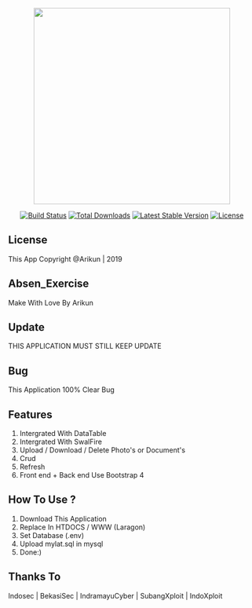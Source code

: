 
<p align="center"><img src="https://res.cloudinary.com/dtfbvvkyp/image/upload/v1566331377/laravel-logolockup-cmyk-red.svg" width="400">
</p>


<p align="center">
<a href="https://travis-ci.org/laravel/framework"><img src="https://travis-ci.org/laravel/framework.svg" alt="Build Status"></a>
<a href="https://packagist.org/packages/laravel/framework"><img src="https://poser.pugx.org/laravel/framework/d/total.svg" alt="Total Downloads"></a>
<a href="https://packagist.org/packages/laravel/framework"><img src="https://poser.pugx.org/laravel/framework/v/stable.svg" alt="Latest Stable Version"></a>
<a href="https://packagist.org/packages/laravel/framework"><img src="https://poser.pugx.org/laravel/framework/license.svg" alt="License"></a>

## License

This App Copyright @Arikun | 2019 


## Absen_Exercise
Make With Love By Arikun

## Update
THIS APPLICATION MUST STILL KEEP UPDATE

## Bug

This Application 100% Clear Bug

## Features

1. Intergrated With DataTable
2. Intergrated With SwalFire
3. Upload / Download / Delete Photo's or Document's
4. Crud 
5. Refresh 
6. Front end + Back end Use Bootstrap 4


## How To Use ?

1. Download This Application
2. Replace In HTDOCS / WWW (Laragon)
3. Set Database (.env)
4. Upload mylat.sql in mysql
5. Done:)

## Thanks To

Indosec | 
BekasiSec | 
IndramayuCyber | 
SubangXploit | 
IndoXploit
